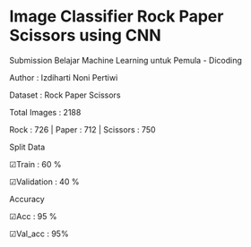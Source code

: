 # Image Classifier Rock Paper Scissors using CNN
Submission Belajar Machine Learning untuk Pemula - Dicoding

Author : Izdiharti Noni Pertiwi


Dataset : Rock Paper Scissors

Total Images : 2188

Rock : 726 | Paper : 712 | Scissors : 750


Split Data

☑Train : 60 %

☑Validation : 40 %


Accuracy

☑Acc : 95 %

☑Val_acc : 95%
